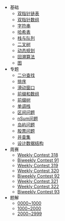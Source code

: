 * 基础
  * [双指针链表](algorithm/pointerlist.md)
  * [双指针数组](algorithm/pointerarray.md)
  * [字符串](algorithm/string.md)
  * [哈希表](algorithm/hashtable.md)
  * [栈与队列](algorithm/stackqueue.md)
  * [二叉树](algorithm/binarytree.md)
  * [动态规划](algorithm/dp.md)
  * [回溯算法](algorithm/backtrack.md)
  * [图](algorithm/graph.md)
* 专题
  * [二分查找](topic/binarysearch.md)
  * [排序](topic/sort.md)
  * [滑动窗口](topic/slidingwindow.md)
  * [前缀和数组](topic/prefixsum.md)
  * [前缀树](topic/trie.md)
  * [单调栈](topic/monotonicstack.md)
  * [区间问题](topic/intervals.md)
  * [nSum问题](topic/nsum.md)
  * [岛屿问题](topic/island.md)
  * [股票问题](topic/stock.md)
  * [并查集](topic/unionfind.md)
  * [设计数据结构](topic/design.md)
* 周赛
  * [Weekly Contest 318](contest/weekly318.md)
  * [Biweekly Contest 91](contest/biweekly91.md)
  * [Weekly Contest 319](contest/weekly319.md)
  * [Weekly Contest 320](contest/weekly320.md)
  * [Biweekly Contest 92](contest/biweekly92.md)
  * [Weekly Contest 321](contest/weekly321.md)
  * [Weekly Contest 322](contest/weekly322.md)
  * [Biweekly Contest 93](contest/biweekly93.md)
* 题解
  * [0000~1000](solutions/1000.md)
  * [1000~2000](solutions/2000.md)
  * [2000~2999](solutions/3000.md)